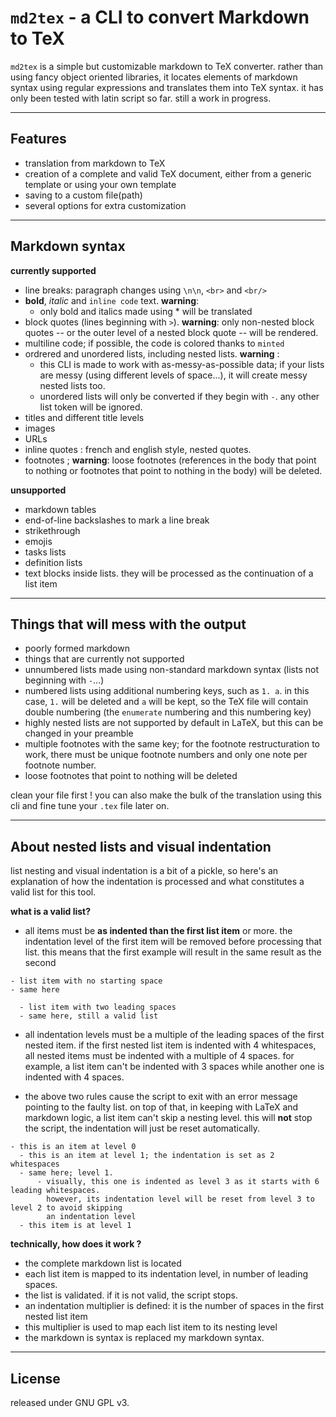 # `md2tex` - a CLI to convert Markdown to TeX

`md2tex` is a simple but customizable markdown to TeX converter. rather than using fancy object oriented 
libraries, it locates elements of markdown syntax using regular expressions and translates them into TeX syntax.
it has only been tested with latin script so far. still a work in progress.

---

## Features
- translation from markdown to TeX
- creation of a complete and valid TeX document, either from a generic template or using your own template
- saving to a custom file(path)
- several options for extra customization

---

## Markdown syntax
**currently supported**
- line breaks: paragraph changes using `\n\n`, `<br>` and `<br/>`
- **bold**, *italic* and `inline code` text. **warning**:
  - only bold and italics made using \* will be translated
- block quotes (lines beginning with `>`). **warning**: only non-nested block quotes -- or the outer
  level of a nested block quote --  will be rendered.
- multiline code; if possible, the code is colored thanks to `minted`
- ordrered and unordered lists, including nested lists. **warning** : 
  - this CLI is made to work with as-messy-as-possible data; 
    if your lists are messy (using different levels of space...),
    it will create messy nested lists too.
  - unordered lists will only be converted if they begin with `-`. any other list token
    will be ignored.
- titles and different title levels
- images
- URLs
- inline quotes : french and english style, nested quotes.
- footnotes ; **warning**: loose footnotes (references in the body that point to nothing
  or footnotes that point to nothing in the body) will be deleted.

**unsupported**
- markdown tables
- end-of-line backslashes to mark a line break
- strikethrough
- emojis
- tasks lists
- definition lists
- text blocks inside lists. they will be processed as the continuation
  of a list item

---

## Things that will mess with the output

- poorly formed markdown
- things that are currently not supported
- unnumbered lists made using non-standard markdown syntax (lists not beginning with `-`...)
- numbered lists using additional numbering keys, such as `1. a`. in this case, `1.` will be 
  deleted and `a` will be kept, so the TeX file will contain double numbering (the `enumerate` 
  numbering and this numbering key)
- highly nested lists are not supported by default in LaTeX, but this can be changed in your preamble
- multiple footnotes with the same key; for the footnote restructuration to work,
  there must be unique footnote numbers and only one note per footnote number.
- loose footnotes that point to nothing will be deleted

clean your file first ! you can also make the bulk of the translation using this cli and fine tune your `.tex` 
file later on.

---

## About nested lists and visual indentation

list nesting and visual indentation is a bit of a pickle, so here's an explanation of how
the indentation is processed and what constitutes a valid list for this tool.

**what is a valid list?**
- all items must be **as indented than the first list item** or more. the indentation level of the first item
  will be removed before processing that list. this means that the first example will result in the same
  result as the second
```
- list item with no starting space
- same here
```

```
  - list item with two leading spaces
  - same here, still a valid list
```

- all indentation levels must be a multiple of the leading spaces of the first nested item. if the first nested 
  list item is indented with 4 whitespaces, all nested items must be indented with a multiple of 4 spaces. for example,
  a list item can't be indented with 3 spaces while another one is indented with 4 spaces.

- the above two rules cause the script to exit with an error message pointing to the faulty list. on top of that,
  in keeping with LaTeX and markdown logic, a list item can't skip a nesting level. this will **not** stop the script,
  the indentation will just be reset automatically.

```
- this is an item at level 0
  - this is an item at level 1; the indentation is set as 2 whitespaces
  - same here; level 1.
      - visually, this one is indented as level 3 as it starts with 6 leading whitespaces.
        however, its indentation level will be reset from level 3 to level 2 to avoid skipping
        an indentation level
  - this item is at level 1
```

**technically, how does it work ?**
- the complete markdown list is located
- each list item is mapped to its indentation level, in number of leading spaces.
- the list is validated. if it is not valid, the script stops.
- an indentation multiplier is defined: it is the number of spaces in the first nested list item
- this multiplier is used to map each list item to its nesting level
- the markdown is syntax is replaced my markdown syntax.

---

## License
released under GNU GPL v3.

